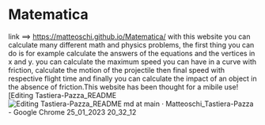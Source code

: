 # Matematica
link ==> https://matteoschi.github.io/Matematica/
with this website you can calculate many different math and physics problems, the first thing you can do is for example calculate the answers of the equations and the vertices in x and y. you can calculate the maximum speed you can have in a curve with friction, calculate the motion of the projectile then final speed with respective flight time and finally you can calculate the impact of an object in the absence of friction.This website has been thought for a mibile use![Editing Tastiera-Pazza_README
![Editing Tastiera-Pazza_README md at main · Matteoschi_Tastiera-Pazza - Google Chrome 25_01_2023 20_32_12](https://user-images.githubusercontent.com/94646702/214670336-7476c95c-5261-4ed9-9ee1-69f5691e911f.png)
